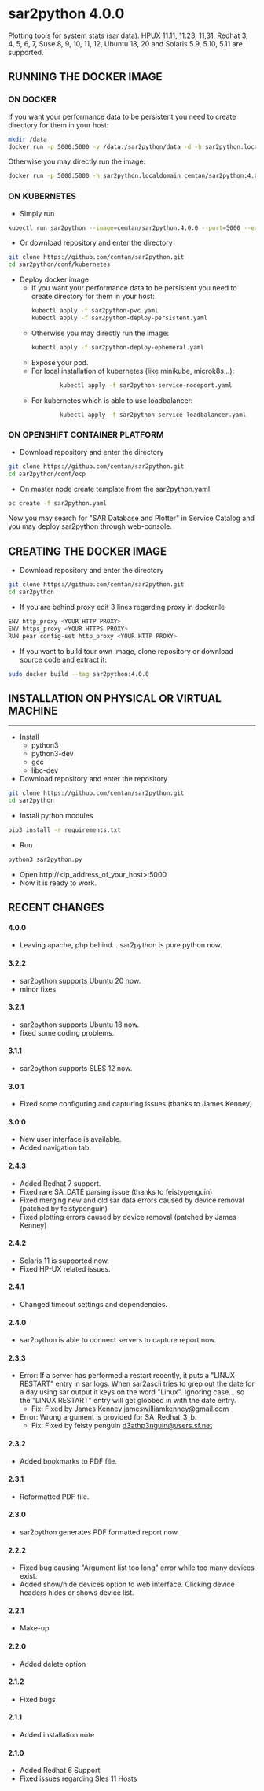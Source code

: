 # sar2python 4.0.0

Plotting tools for system stats (sar data).
HPUX 11.11, 11.23, 11,31, Redhat 3, 4, 5, 6, 7, Suse 8, 9, 10, 11, 12, Ubuntu 18, 20 and Solaris 5.9, 5.10, 5.11 are supported.

## RUNNING THE DOCKER IMAGE 
### ON DOCKER
If you want your performance data to be persistent you need to create directory for them in your host: 
```bash
mkdir /data
docker run -p 5000:5000 -v /data:/sar2python/data -d -h sar2python.localdomain cemtan/sar2python:4.0.0
```
Otherwise you may directly run the image:
```bash
docker run -p 5000:5000 -h sar2python.localdomain cemtan/sar2python:4.0.0
```

### ON KUBERNETES
- Simply run
```bash
kubectl run sar2python --image=cemtan/sar2python:4.0.0 --port=5000 --expose
```
- Or download repository and enter the directory
```bash
git clone https://github.com/cemtan/sar2python.git
cd sar2python/conf/kubernetes
```
- Deploy docker image
  - If you want your performance data to be persistent you need to create directory for them in your host:
    ```bash
    kubectl apply -f sar2python-pvc.yaml
    kubectl apply -f sar2python-deploy-persistent.yaml
    ```
  - Otherwise you may directly run the image:
    ```bash
    kubectl apply -f sar2python-deploy-ephemeral.yaml
    ```
  - Expose your pod. 
  - For local installation of kubernetes (like minikube, microk8s...):
    ```bash
            kubectl apply -f sar2python-service-nodeport.yaml
    ```
  - For kubernetes which is able to use loadbalancer:
    ```bash
            kubectl apply -f sar2python-service-loadbalancer.yaml
    ```

### ON OPENSHIFT CONTAINER PLATFORM
- Download repository and enter the directory
```bash
git clone https://github.com/cemtan/sar2python.git
cd sar2python/conf/ocp
```
- On master node create template from the sar2python.yaml
```bash
oc create -f sar2python.yaml 
```
Now you may search for "SAR Database and Plotter" in Service Catalog and you may deploy sar2python through web-console.

## CREATING THE DOCKER IMAGE
- Download repository and enter the directory
```bash
git clone https://github.com/cemtan/sar2python.git
cd sar2python
```
- If you are behind proxy edit 3 lines regarding proxy in dockerile
```bash
ENV http_proxy <YOUR HTTP PROXY>
ENV https_proxy <YOUR HTTPS PROXY>
RUN pear config-set http_proxy <YOUR HTTP PROXY>
```
- If you want to build tour own image, clone repository or download source code and extract it:
```bash
sudo docker build --tag sar2python:4.0.0
```

## INSTALLATION ON PHYSICAL OR VIRTUAL MACHINE
-------------------
- Install 
  - python3
  - python3-dev
  - gcc
  - libc-dev
- Download repository and enter the repository
```bash
git clone https://github.com/cemtan/sar2python.git
cd sar2python
```
- Install python modules
```bash
pip3 install -r requirements.txt
```
- Run
```bash
python3 sar2python.py
```
- Open http://<ip_address_of_your_host>:5000
- Now it is ready to work.

## RECENT CHANGES
#### 4.0.0
- Leaving apache, php behind... sar2python is pure python now.
#### 3.2.2
- sar2python supports Ubuntu 20 now.
- minor fixes
#### 3.2.1
- sar2python supports Ubuntu 18 now.
- fixed some coding problems.
#### 3.1.1
- sar2python supports SLES 12 now.
#### 3.0.1
- Fixed some configuring and capturing issues (thanks to James Kenney)
#### 3.0.0
- New user interface is available.
- Added navigation tab.
#### 2.4.3
- Added Redhat 7 support.
- Fixed rare SA_DATE parsing issue (thanks to feistypenguin)
- Fixed merging new and old sar data errors caused by device removal (patched by feistypenguin)
- Fixed plotting errors caused by device removal (patched by James Kenney)
#### 2.4.2
- Solaris 11 is supported now.
- Fixed HP-UX related issues. 
#### 2.4.1
- Changed timeout settings and dependencies.
#### 2.4.0
- sar2python is able to connect servers to capture report now.
#### 2.3.3
- Error: If a server has performed a restart recently, it puts a "LINUX RESTART" entry in sar logs. When sar2ascii tries to grep out the date for a day using sar output it keys on the word "Linux". Ignoring case... so the "LINUX RESTART" entry will get globbed in with the date entry.
  - Fix: 	Fixed by James Kenney <jameswilliamkenney@gmail.com>
- Error:	Wrong argument is provided for SA_Redhat_3_b.
  - Fix:	Fixed by feisty penguin <d3athp3nguin@users.sf.net>
#### 2.3.2
- Added bookmarks to PDF file.
#### 2.3.1
- Reformatted PDF file.
#### 2.3.0
- sar2python generates PDF formatted report now.
#### 2.2.2
- Fixed bug causing "Argument list too long" error while too many devices exist.
- Added show/hide devices option to web interface. Clicking device headers hides or shows device list.
#### 2.2.1
- Make-up
#### 2.2.0
- Added delete option
#### 2.1.2
- Fixed bugs
#### 2.1.1
- Added installation note
#### 2.1.0
- Added Redhat 6 Support
- Fixed issues regarding Sles 11 Hosts
